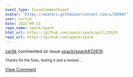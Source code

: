 ```yaml
---
event_type: IssueCommentEvent
avatar: "https://avatars.githubusercontent.com/u/20568?"
user: certik
date: 2022-09-13
repo_name: spack/spack
html_url: https://github.com/spack/spack/pull/32619
repo_url: https://github.com/spack/spack
---
```


<a href='https://github.com/certik' target='_blank'>certik</a> commented on issue <a href='https://github.com/spack/spack/pull/32619' target='_blank'>spack/spack#32619</a>.

<small>Thanks for the fixes, testing it and a review!...</small>

<a href='https://github.com/spack/spack/pull/32619' target='_blank'>View Comment</a>